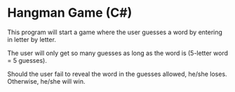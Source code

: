 # Hangman Game (C#)
This program will start a game where the user guesses a word by entering in letter by letter.

The user will only get so many guesses as long as the word is (5-letter word = 5 guesses).

Should the user fail to reveal the word in the guesses allowed, he/she loses. Otherwise, he/she will win.
